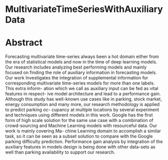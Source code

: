 # MultivariateTimeSeriesWithAuxiliaryData


# Abstract

Forecasting multivariate time-series always been a hot domain either from the era of statistical models and now in the time of deep learning models. Our research includes analyzing best performing models and mainly focused on finding the role of auxiliary information in forecasting models. Our work Investigates the integration of supplemental information for corresponding multivariate time-series models for more than one labels. This extra inform- ation which we call as auxiliary input can be fed as vital features in respect- ive model architecture and lead to a performance gain. Although this study has well-known use cases like in parking, stock market, energy consumption and many more, our research methodology is applied to predict parking oc- cupancy at multiple locations by several experiment and techniques using different models in this work. Google has the first form of high scale solution for the same use case with a combination of crowd-sourcing and Machine Learning models with resourceful data. Our work is mainly covering Ma- chine Learning domain to accomplish a similar task, so it can be seen as a subset solution to compare with the Google parking difficulty prediction. Performance gain analysis by integration of the auxiliary features in models design is being done with other data-sets as well than parking availability to support our research.
